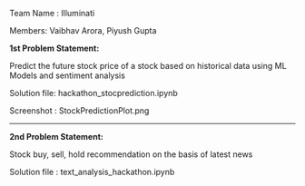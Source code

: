Team Name : Illuminati

Members: Vaibhav Arora, Piyush Gupta

**1st Problem Statement:**

Predict the future stock price of a stock based on historical data using ML Models and sentiment analysis

Solution file: hackathon_stocprediction.ipynb

Screenshot : StockPredictionPlot.png

--------------------------------------------------------------------------------------------------
**2nd Problem Statement:**

Stock buy, sell, hold recommendation on the basis of latest news

Solution file : text_analysis_hackathon.ipynb
